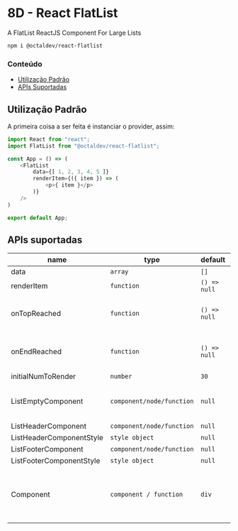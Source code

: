 # 8D - React FlatList

A FlatList ReactJS Component For Large Lists

```sh
npm i @octaldev/react-flatlist
```

### Conteúdo

- [Utilização Padrão](#utilização-padrão)
- [APIs Suportadas](#apis-suportadas)

## Utilização Padrão

A primeira coisa a ser feita é instanciar o provider, assim:

```js
import React from "react";
import FlatList from "@octaldev/react-flatlist";

const App = () => (
    <FlatList
        data={[ 1, 2, 3, 4, 5 ]}
        renderItem={({ item }) => (
            <p>{ item }</p>
        )}
    />
)

export default App;
```

## APIs suportadas

| name                      | type                           |    default       | description |
| ------------------------- | ------------------------------ | ---------------- | ----------- |
| data                      | ```array```                    | ```[]```         | . |
| renderItem                | ```function```                 | ```() => null``` | . |
| onTopReached              | ```function```                 | ```() => null``` | when flatlist is scrolled to the top |
| onEndReached              | ```function```                 | ```() => null``` | when flatlist is scrolled to the bottom |
| initialNumToRender        | ```number```                   | ```30```         | . |
| ListEmptyComponent        | ```component/node/function```  | ```null```       | render when data is an empty array |
| ListHeaderComponent       | ```component/node/function```  | ```null```       | . |
| ListHeaderComponentStyle  | ```style object```             | ```null```       | . |
| ListFooterComponent       | ```component/node/function```  | ```null```       | . |
| ListFooterComponentStyle  | ```style object```             | ```null```       | . |
| Component                 | ```component / function```     | ```div```        | this is a custom component for the flatlist container |

